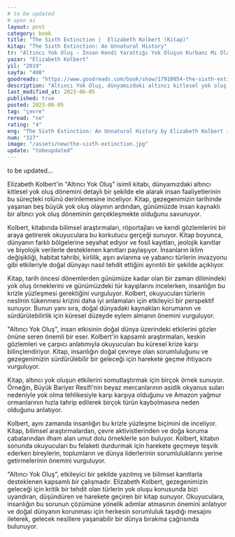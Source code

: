 ```yaml
---
# to be updated
# open ai
layout: post
category: book
title: "The Sixth Extinction |  Elizabeth Kolbert (Kitap)"
kitap: "The Sixth Extinction: An Unnatural History"
tr: "Altıncı Yok Oluş - İnsan Kendi Yarattığı Yok Oluşun Kurbanı Mı Olacak?"
yazar: "Elizabeth Kolbert"
yil: "2019"
sayfa: "400"
goodreads: "https://www.goodreads.com/book/show/17910054-the-sixth-extinction"
description: "Altıncı Yok Oluş, dünyamızdaki altıncı kitlesel yok oluş dönemini detaylı bir şekilde ele alarak insan faaliyetlerinin bu süreçteki rolünü derinlemesine inceliyor."
last_modified_at: 2023-06-05
published: true
posted: 2023-06-05
tag: "çevre"
reread: "no"
rating: "4"
eng: "The Sixth Extinction: An Unnatural History by Elizabeth Kolbert is a compelling exploration of the ongoing mass extinction event caused by human activities. Through thorough research and vivid storytelling, Kolbert highlights the devastating impact of climate change, habitat destruction, and other factors on Earth's biodiversity. Urging readers to take action, the book serves as a poignant reminder of our responsibility to protect the planet and its diverse species."
num: "327"
image: "/assets/new/the-sixth-extinction.jpg"
update: "tobeupdated"
---
```


to be updated...

Elizabeth Kolbert'in "Altıncı Yok Oluş" isimli kitabı, dünyamızdaki altıncı kitlesel yok oluş dönemini detaylı bir şekilde ele alarak insan faaliyetlerinin bu süreçteki rolünü derinlemesine inceliyor. Kitap, gezegenimizin tarihinde yaşanan beş büyük yok oluş olayının ardından, günümüzde insan kaynaklı bir altıncı yok oluş döneminin gerçekleşmekte olduğunu savunuyor.

Kolbert, kitabında bilimsel araştırmaları, röportajları ve kendi gözlemlerini bir araya getirerek okuyuculara bu korkutucu gerçeği sunuyor. Kitap boyunca, dünyanın farklı bölgelerine seyahat ediyor ve fosil kayıtları, jeolojik kanıtlar ve biyolojik verilerle desteklenen kanıtları paylaşıyor. İnsanların iklim değişikliği, habitat tahribi, kirlilik, aşırı avlanma ve yabancı türlerin invazyonu gibi etkileriyle doğal dünyayı nasıl tehdit ettiğini ayrıntılı bir şekilde açıklıyor.

Kitap, tarih öncesi dönemlerden günümüze kadar olan bir zaman dilimindeki yok oluş örneklerini ve günümüzdeki tür kayıplarını incelerken, insanlığın bu krizle yüzleşmesi gerektiğini vurguluyor. Kolbert, okuyucuları türlerin neslinin tükenmesi krizini daha iyi anlamaları için etkileyici bir perspektif sunuyor. Bunun yanı sıra, doğal dünyadaki kaynakları korumanın ve sürdürülebilirlik için küresel düzeyde eylem almanın önemini vurguluyor.

"Altıncı Yok Oluş", insan etkisinin doğal dünya üzerindeki etkilerini gözler önüne seren önemli bir eser. Kolbert'in kapsamlı araştırmaları, keskin gözlemleri ve çarpıcı anlatımıyla okuyucuları bu küresel krize karşı bilinçlendiriyor. Kitap, insanlığın doğal çevreye olan sorumluluğunu ve gezegenimizin sürdürülebilir bir geleceği için harekete geçme ihtiyacını vurguluyor.

Kitap, altıncı yok oluşun etkilerini somutlaştırmak için birçok örnek sunuyor. Örneğin, Büyük Bariyer Resifi'nin beyaz mercanlarının asidik okyanus suları nedeniyle yok olma tehlikesiyle karşı karşıya olduğunu ve Amazon yağmur ormanlarının hızla tahrip edilerek birçok türün kaybolmasına neden olduğunu anlatıyor.

Kolbert, aynı zamanda insanlığın bu krizle yüzleşme biçimini de inceliyor. Kitap, bilimsel araştırmalardan, çevre aktivistlerinden ve doğa koruma çabalarından ilham alan umut dolu örneklerle son buluyor. Kolbert, kitabın sonunda okuyucuları bu felaketi durdurmak için harekete geçmeye teşvik ederken bireylerin, toplumların ve dünya liderlerinin sorumluluklarını yerine getirmelerinin önemini vurguluyor.

"Altıncı Yok Oluş", etkileyici bir şekilde yazılmış ve bilimsel kanıtlarla desteklenen kapsamlı bir çalışmadır. Elizabeth Kolbert, gezegenimizin geleceği için kritik bir tehdit olan türlerin yok oluşu konusunda bizi uyandıran, düşündüren ve harekete geçiren bir kitap sunuyor. Okuyuculara, insanlığın bu sorunun çözümüne yönelik adımlar atmasının önemini anlatıyor ve doğal dünyanın korunması için herkesin sorumluluk taşıdığı mesajını ileterek, gelecek nesillere yaşanabilir bir dünya bırakma çağrısında bulunuyor.
